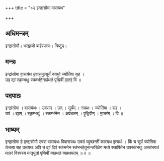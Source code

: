 +++
title = "०२ इन्द्रासोमा वासयथ"

+++
## अधिमन्त्रम्
इन्द्रासोमौ। भरद्वाजो बार्हस्पत्यः। त्रिष्टुप्।

## मन्त्रः
इन्द्रा॑सोमा वा॒सय॑थ उ॒षास॒मुत्सूर्यं॑ नयथो॒ ज्योति॑षा स॒ह ।  
उप॒ द्यां स्क॒म्भथुः॒ स्कम्भ॑ने॒नाप्र॑थतं पृथि॒वीं मा॒तरं॒ वि ॥

## पदपाठः
इन्द्रा॑सोमा । वा॒सय॑थः । उ॒षस॑म् । उत् । सूर्य॑म् । न॒य॒थः॒ । ज्योति॑षा । स॒ह ।  
उप॑ । द्याम् । स्क॒म्भथुः॑ । स्कम्भ॑नेन । अप्र॑थतम् । पृ॒थि॒वीम् । मा॒तर॑म् । वि ॥

## भाष्यम्
इन्द्रासोमा हे इन्द्रासोमौ उषसं वासयथः विवासयथः उषसं व्युच्छन्तीं कारयथ इत्यर्थः । किं च सूर्यं ज्योतिषा तेजसा सह उन्नयथः अपि च द्यां दिवं स्कंभनेन स्तंभनहेतुनान्तरिक्षेण मध्ये स्थापितेन उपस्कंभथुः अस्तंभयतं मातरं विश्वस्य मातृभूतां पृथिवीं व्यप्रथतं व्यप्रथयतम् ॥ २ ॥
